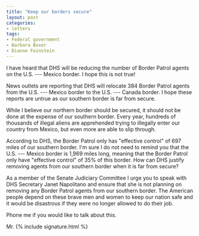 ```yaml
---
title: "Keep our borders secure"
layout: post
categories:
- letters
tags:
- Federal government
- Barbara Boxer
- Dianne Feinstein
---
```


I have heard that DHS will be reducing the number of Border Patrol agents on the U.S. --- Mexico border. I hope this is not true!

News outlets are reporting that DHS will relocate 384 Border Patrol agents from the U.S. --- Mexico border to the U.S. --- Canada border. I hope these reports are untrue as our southern border is far from secure.

While I believe our northern border should be secured, it should not be done at the expense of our southern border. Every year, hundreds of thousands of illegal aliens are apprehended trying to illegally enter our country from Mexico, but even more are able to slip through.

According to DHS, the Border Patrol only has "effective control" of 697 miles of our southern border. I'm sure I do not need to remind you that the U.S. --- Mexico border is 1,969 miles long, meaning that the Border Patrol only have "effective control" of 35% of this border. How can DHS justify removing agents from our southern border when it is far from secure?

As a member of the Senate Judiciary Committee I urge you to speak with DHS Secretary Janet Napolitano and ensure that she is not planning on removing any Border Patrol agents from our southern border. The American people depend on these brave men and women to keep our nation safe and it would be disastrous if they were no longer allowed to do their job.

Phone me if you would like to talk about this.

Mr. {% include signature.html %}
